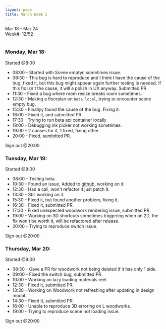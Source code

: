 ```yaml
---
layout: page
title: March Week 2
---
```


Mar 18 - Mar 24<br>
Week#: 12/52<br><br>

### Monday, Mar 18:

Started @8:00

- 08:00 - Started with Scene emptyc sometimes issue.
- 09:30 - This bug is hard to reproduce and I think I have the cause of the bug, fixed it, but this bug might appear again further testing is needed. If this fix isn't the cause, it will a polish in UX anyway. Submitted PR.
- 11:30 - Fixed a bug where room resize breaks room sometimes.
- 12:30 - Making a floorplan on `beta.local`, trying to encounter scene empty bug.
- 15:30 - Finallyy found the cause of the bug. Fixing it.
- 16:00 - Fixed it, and submitted PR.
- 17:30 - Trying to run beta api container locally
- 18:00 - Debugging ink picker not working sometimes.
- 19:00 - 2 causes for it, 1 fixed, fixing other.
- 20:00 - Fixed, sumbitted PR.

Sign out @20:00

### Tuesday, Mar 19:

Started @8:00

- 08:00 - Testing beta.
- 10:30 - Found an issue, Added to [github](https://github.com/EmptyCupHQ/emptycup3d/issues/558), working on it.
- 12:30 - Had a call, won't refactor it just patch it.
- 13:30 - Still working on it.
- 15:30 - Fixed it, but found another problem, fixing it.
- 16:30 - Fixed it, submitted PR.
- 17:30 - Fixed unexpected woodwork rendering issue, submitted PR.
- 19:00 - Working on 3D shortcuts sometimes triggering when on 2D, the fix won't be worth it, will be refactored after release.
- 20:00 - Trying to reproduce switch issue.

Sign out @20:00

### Thursday, Mar 20:

Started @8:00

- 08:30 - Gave a PR for woodwork not being deleted if it has only 1 side.
- 09:00 - Fixed the switch bug, submitted PR.
- 10:00 - Working on lazy loading materials reel.
- 12:30 - Fixed it, submitted PR.
- 13:30 - Working on Woodwork not refreshing after updating in design modal.
- 14:30 - Fixed it, submitted PR.
- 16:00 - Unable to reproduce 3D erroring on L woodworks.
- 19:00 - Trying to reproduce scene not loading issue.

Sign out @20:00